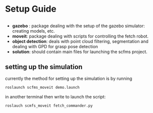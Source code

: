 # Setup Guide

##
- **gazebo** : package dealing with the setup of the gazebo simulator: creating models, etc.
- **moveit**: package dealing with scripts for controlling the fetch robot. 
- **object detection**: deals with point cloud filtering, segmentation and dealing with GPD for grasp pose detection
- **solution**: should contain main files for launching the scfms project. 



## setting up the simulation

currently the method for setting up the simulation is by running 
```bash
roslaunch scfms_moveit demo.launch
```

in another terminal then write to launch the script:
```bash
roslauch scmfs_moveit fetch_commander.py
```